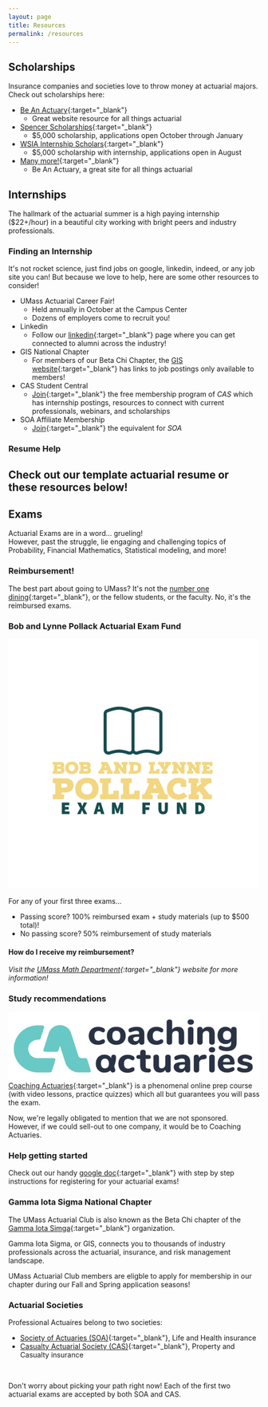 ```yaml
---
layout: page
title: Resources
permalink: /resources
---
```

<!-- TODO make nice scholarship timeline -->
## Scholarships
Insurance companies and societies love to throw money at actuarial majors.
Check out scholarships here:
<!-- TODO change to acutarial foundation -->
- [Be An Actuary](https://www.beanactuary.org/college-study/scholarships/){:target="_blank"}
    - Great website resource for all things actuarial
- [Spencer Scholarships](https://www.spencered.org/scholarships){:target="_blank"}
    - $5,000 scholarship, applications open October through January
- [WSIA Internship Scholars](https://www.wsia.org/wcm/Talent_Development__and___U40/Internship_Program/wcm/Internship___U40/Internships/WSIA_Internships.aspx){:target="_blank"}
    - $5,000 scholarship with internship, applications open in August
- [Many more!](https://www.beanactuary.org/college-study/scholarships/){:target="_blank"}
    - Be An Actuary, a great site for all things actuarial

## Internships
The hallmark of the actuarial summer is a high paying internship ($22+/hour) in a beautiful city working with bright peers and industry professionals.

<!-- Add internship  -->
### Finding an Internship
It's not rocket science, just find jobs on google, linkedin, indeed, or any job site you can!  But because we love to help, here are some other resources to consider!
- UMass Actuarial Career Fair!
    - Held annually in October at the Campus Center
    - Dozens of employers come to recruit you!
- Linkedin
    - Follow our [linkedin](https://www.linkedin.com/company/umass-gis-beta-chi/about/?viewAsMember=true){:target="_blank"} page where you can get connected to alumni across the industry!
- GIS National Chapter
    - For members of our Beta Chi Chapter, the [GIS website](https://careercenter.gammaiotasigma.org/jobs?keywords=internship){:target="_blank"} has links to job postings only available to members!
- CAS Student Central
    - [Join](https://www.casstudentcentral.org/classroom-to-credentials/about-cas-student-central/){:target="_blank"} the free membership program of *CAS* which has internship postings, resources to connect with current professionals, webinars, and scholarships
- SOA Affiliate Membership
    - [Join](https://www.soa.org/future-actuaries/affiliate-membership/){:target="_blank"} the equivalent for *SOA*

### Resume Help
<!-- TODO add template resume, link Etched Actuary -->
Check out our template actuarial resume or these resources below!
- 

## Exams
Actuarial Exams are in a word... grueling!<br> However, past the struggle, lie engaging and challenging topics of Probability, Financial Mathematics, Statistical modeling, and more!

### Reimbursement!
The best part about going to UMass?  It's not the [number one dining](https://www.umass.edu/news/article/umass-amherst-ranked-no-1-best-campus-food-sixth-year){:target="_blank"}, or the fellow students, or the faculty.  No, it's the reimbursed exams.

### Bob and Lynne Pollack Actuarial Exam Fund <br>
![Actuarial Exam Fund!](/assets/img/BobLynnePollackLogo.png)
<!-- add image here for exam fund! -->
For any of your first three exams...
- Passing score? 100% reimbursed exam + study materials (up to $500 total)!
- No passing score? 50% reimbursement of study materials

#### How do I receive my reimbursement?
*Visit the [UMass Math Department](https://www.umass.edu/mathematics-statistics/undergraduate/actuarial-science#Exam%20Fund){:target="_blank"} website for more information!*

### Study recommendations
<!-- TODO include logo above-->
<img src="/assets/img/CAsLogo.png" alt="Coaching Actuaries Logo"/><br>
[Coaching Actuaries](https://www.coachingactuaries.com/){:target="_blank"} is a phenomenal online prep course (with video lessons, practice quizzes) which all but guarantees you will pass the exam.

Now, we're legally obligated to mention that we are not sponsored.  However, if we could sell-out to one company, it would be to Coaching Actuaries.

<!-- TODO Update Google Doc to more general exam help -->
### Help getting started
Check out our handy [google doc](https://docs.google.com/document/d/1EApZiSwlVIs4XAN_rNUJLItER-W4LU79aF6nvxgW7JY/edit?usp=sharing){:target="_blank"} with step by step instructions for registering for your actuarial exams!

### Gamma Iota Sigma National Chapter
<!-- TODO include image of GIS here -->
The UMass Actuarial Club is also known as the Beta Chi chapter of the [Gamma Iota Simga](https://www.gammaiotasigma.org/){:target="_blank"} organization.

Gamma Iota Sigma, or GIS, connects you to thousands of industry professionals across the actuarial, insurance, and risk management landscape.

UMass Actuarial Club members are eligble to apply for membership in our chapter during our Fall and Spring application seasons!

### Actuarial Societies
Professional Actuaires belong to two societies:
- [Society of Actuaries (SOA)](https://www.soa.org/member/){:target="_blank"}, Life and Health insurance
- [Casualty Actuarial Society (CAS)](https://www.casact.org/){:target="_blank"}, Property and Casualty insurance
<br> 

Don't worry about picking your path right now!  Each of the first two actuarial exams are accepted by both SOA and CAS.